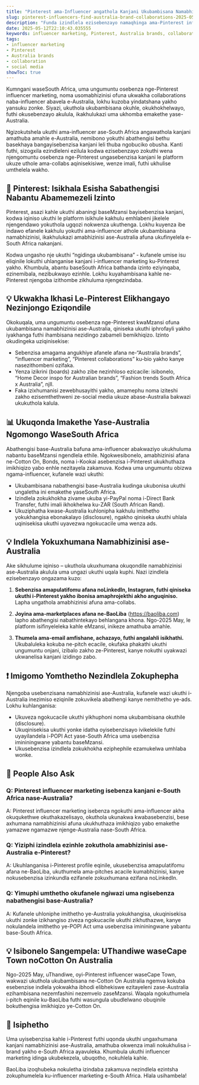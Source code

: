```yaml
---
title: "Pinterest ama-Influencer angathola Kanjani Ukubambisana Namabhizinisi ase-Australia: Umhlahlandlela Wabantu base-South Africa"
slug: pinterest-influencers-find-australia-brand-collaborations-2025-05-12
description: "Funda izindlela ezisebenzayo namaqhinga ama-Pinterest influencer ase-South Africa angawasebenzisa ukuthola ukubambisana namabhizinisi ase-Australia. Ukuqonda influencer marketing, social media, nokusebenzisana okuphumelelayo kubo bobabili abathengisi naba-blogger."
date: 2025-05-12T22:10:43.035555
keywords: influencer marketing, Pinterest, Australia brands, collaboration, social media
tags:
- influencer marketing
- Pinterest
- Australia brands
- collaboration
- social media
showToc: true
---
```


Kumngani waseSouth Africa, uma ungumuntu osebenza nge-Pinterest influencer marketing, noma usomabhizinisi ofuna ukwakha collaborations naba-influencer abavela e-Australia, lokhu kuzoba yindatshana yakho yansuku zonke. Siyazi, ukuthola ukubambisana okuhle, okukhokhelwayo, futhi okusebenzayo akulula, ikakhulukazi uma ukhomba emakethe yase-Australia.

Ngizokutshela ukuthi ama-influencer ase-South Africa angawathola kanjani amathuba amahle e-Australia, nemibono yokuthi abathengisi bethu basekhaya bangayisebenzisa kanjani leli thuba ngobuciko obusha. Kanti futhi, sizogxila ezindleleni ezilula kodwa ezisebenzayo zokuthi wena njengomuntu osebenza nge-Pinterest ungasebenzisa kanjani le platform ukuze uthole ama-collabs aqinisekisiwe, wenze imali, futhi ukhulise umthelela wakho.

## 📢 Pinterest: Isikhala Esisha Sabathengisi Nabantu Abamemezeli Izinto

Pinterest, asazi kahle ukuthi abaningi baseMzansi bayisebenzisa kanjani, kodwa iqiniso ukuthi le platform isikhule kakhulu emhlabeni jikelele njengendawo yokuthola ugqozi nokwenza ukuthenga. Lokhu kuyenza ibe indawo efanele kakhulu yokuthi ama-influencer athole ukubambisana namabhizinisi, ikakhulukazi amabhizinisi ase-Australia afuna ukufinyelela e-South Africa nakanjani.

Kodwa ungasho nje ukuthi “ngidinga ukubambisana” - kufanele umise isu eliqinile lokuthi uhlanganise kanjani i-influencer marketing ku-Pinterest yakho. Khumbula, abantu baseSouth Africa bathanda izinto eziyinqaba, ezinemibala, nezibukwayo ezinhle. Lokhu kuyahambisana kahle ne-Pinterest njengoba izithombe zikhuluma njengezindaba.

## 💡 Ukwakha Ikhasi Le-Pinterest Elikhangayo Nezinjongo Eziqondile

Okokuqala, uma ungumuntu osebenza nge-Pinterest kwaMzansi ofuna ukubambisana namabhizinisi ase-Australia, qiniseka ukuthi iphrofayli yakho iyakhanga futhi ihambisana nezidingo zabameli bemikhiqizo. Izinto okudingeka uziqinisekise:

- Sebenzisa amagama angukhiye afanele afana ne-“Australia brands”, “influencer marketing”, “Pinterest collaborations” ku-bio yakho kanye nasezithombeni ozifaka.
- Yenza izikrini (boards) zakho zibe nezinhloso ezicacile: isibonelo, “Home Decor inspo for Australian brands”, “Fashion trends South Africa x Australia”, njll.
- Faka izixhumanisi zewebhusayithi yakho, amamephu noma iziteshi zakho ezisemthethweni ze-social media ukuze abase-Australia bakwazi ukukuthola kalula.

## 📊 Ukuqonda Imakethe Yase-Australia Ngomongo WaseSouth Africa

Abathengisi base-Australia bafuna ama-influencer abakwaziyo ukukhuluma nabantu baseMzansi ngendlela ethile. Ngokwesibonelo, amabhizinisi afana ne-Cotton On, Bonds, noma i-Kookai asebenzisa i-Pinterest ukukhuthaza imikhiqizo yabo enhle nezitayela zakamuva. Kodwa uma ungumuntu obizwa ngama-influencer, kufanele wazi ukuthi:

- Ukubambisana nabathengisi base-Australia kudinga ukubonisa ukuthi ungaletha ini emakethe yaseSouth Africa.
- Izindlela zokukhokha zivame ukuba yi-PayPal noma i-Direct Bank Transfer, futhi imali ikhokhelwa ku-ZAR (South African Rand).
- Ukuziphatha kwase-Australia kuhlonipha kakhulu imithetho yokukhangisa ebonakalayo (disclosure), ngakho qiniseka ukuthi uhlala uqinisekisa ukuthi uyavezwa ngokucacile uma wenza ads.

## 💡 Indlela Yokuxhumana Namabhizinisi ase-Australia

Ake sikhulume iqiniso – ukuthola ukuxhumana okuqondile namabhizinisi ase-Australia akulula uma ungazi ukuthi uqala kuphi. Nazi izindlela ezisebenzayo ongazama kuzo:

1. **Sebenzisa amapulatifomu afana noLinkedIn, Instagram, futhi qiniseka ukuthi i-Pinterest yakho ibonisa amaphrojekthi akho anguqiniso.** Lapha ungathola amabhizinisi afuna ama-collabs.

2. **Joyina ama-marketplaces afana ne-BaoLiba** (https://baoliba.com) lapho abathengisi nabathintekayo behlangana khona. Ngo-2025 May, le platform isifinyeleleka kahle eMzansi, inikeze amathuba amahle.

3. **Thumela ama-email amfishane, achazayo, futhi angalahli isikhathi.** Ukubaluleka kokuba ne-pitch ecacile, okufaka phakathi ukuthi ungumuntu onjani, izibalo zakho ze-Pinterest, kanye nokuthi uyakwazi ukwanelisa kanjani izidingo zabo.

## ❗ Imigomo Yomthetho Nezindlela Zokuphepha

Njengoba usebenzisana namabhizinisi ase-Australia, kufanele wazi ukuthi i-Australia inezimiso eziqinile zokuvikela abathengi kanye nemithetho ye-ads. Lokhu kuhlanganisa:

- Ukuveza ngokucacile ukuthi yikhuphoni noma ukubambisana okuthile (disclosure).
- Ukuqinisekisa ukuthi yonke idatha oyisebenzisayo ivikelekile futhi uyayilandela i-POPI Act yase-South Africa uma usebenzisa imininingwane yabantu baseMzansi.
- Ukusebenzisa izindlela zokukhokha eziphephile ezamukelwa umhlaba wonke.

## 📢 People Also Ask

### Q: Pinterest influencer marketing isebenza kanjani e-South Africa nase-Australia?

A: Pinterest influencer marketing isebenza ngokuthi ama-influencer akha okuqukethwe okuthakazelisayo, okuthola ukunakwa kwabasebenzisi, bese axhumana namabhizinisi afuna ukukhuthaza imikhiqizo yabo emakethe yamazwe ngamazwe njenge-Australia nase-South Africa.

### Q: Yiziphi izindlela ezinhle zokuthola amabhizinisi ase-Australia e-Pinterest?

A: Ukuhlanganisa i-Pinterest profile eqinile, ukusebenzisa amapulatifomu afana ne-BaoLiba, ukuthumela ama-pitches acacile kumabhizinisi, kanye nokusebenzisa izinkundla ezifanele zokuxhumana ezifana noLinkedIn.

### Q: Yimuphi umthetho okufanele ngiwazi uma ngisebenza nabathengisi base-Australia?

A: Kufanele uhloniphe imithetho ye-Australia yokukhangisa, ukuqinisekisa ukuthi zonke izikhangiso ziveza ngokucacile ukuthi zikhuthazwe, kanye nokulandela imithetho ye-POPI Act uma usebenzisa imininingwane yabantu base-South Africa.

## 💡 Isibonelo Sangempela: UThandiwe waseCape Town noCotton On Australia

Ngo-2025 May, uThandiwe, oyi-Pinterest influencer waseCape Town, wakwazi ukuthola ukubambisana ne-Cotton On Australia ngemva kokuba esebenzise indlela yokwakha ibhodi elibhekiswe ezitayeleni zase-Australia ezihambisana nezemfashini nezemvelo zaseMzansi. Waqala ngokuthumela i-pitch eqinile ku-BaoLiba futhi wasungula ubudlelwano obuqinile bokuthengisa imikhiqizo ye-Cotton On.

## 📢 Isiphetho

Uma uyisebenzisa kahle i-Pinterest futhi uqonda ukuthi ungaxhumana kanjani namabhizinisi ase-Australia, amathuba okwenza imali nokukhulisa i-brand yakho e-South Africa ayavuleka. Khumbula ukuthi influencer marketing idinga ukubekezela, ubuqotho, nokuhlela kahle.

BaoLiba izoqhubeka nokuletha izindaba zakamuva nezindlela ezintsha zokuphumelela ku-influencer marketing e-South Africa. Hlala usihambela!